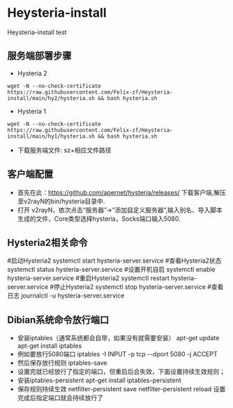 # Heysteria-install
Heysteria-install test

## 服务端部署步骤  
- Hysteria 2
```
wget -N --no-check-certificate https://raw.githubusercontent.com/Felix-zf/Heysteria-install/main/hy2/hysteria.sh && bash hysteria.sh
```
- Hysteria 1
```
wget -N --no-check-certificate https://raw.githubusercontent.com/Felix-zf/Heysteria-install/main/hy1/hysteria.sh && bash hysteria.sh
```

- 下载服务端文件: sz+相应文件路径

## 客户端配置
- 首先在此：https://github.com/apernet/hysteria/releases/ 下载客户端,解压至v2rayN的bin/hysteria目录中.
- 打开 v2rayN，依次点击“服务器”→“添加自定义服务器”,输入别名、导入脚本生成的文件，Core类型选择hysteria，Socks端口输入5080.


## Hysteria2相关命令
#启动Hysteria2
systemctl start hysteria-server.service
#查看Hysteria2状态
systemctl status hysteria-server.service
#设置开机自启
systemctl enable hysteria-server.service
#重启Hysteria2
systemctl restart hysteria-server.service
#停止Hysteria2
systemctl stop hysteria-server.service
#查看日志
journalctl -u hysteria-server.service

## Dibian系统命令放行端口
- 安装iptables（通常系统都会自带，如果没有就需要安装）
apt-get update
apt-get install iptables
- 例如要放行5080端口
iptables -I INPUT -p tcp --dport 5080 -j ACCEPT
- 然后保存放行规则
iptables-save
- 设置完就已经放行了指定的端口，但重启后会失效，下面设置持续生效规则；
- 安装iptables-persistent
apt-get install iptables-persistent
- 保存规则持续生效
netfilter-persistent save
netfilter-persistent reload
设置完成后指定端口就会持续放行了
